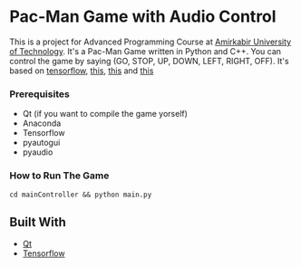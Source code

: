 # Pac-Man Game with Audio Control

This is a project for Advanced Programming Course at [Amirkabir University of Technology](http://aut.ac.ir/aut/).
It's a Pac-Man Game written in Python and C++. You can control the game by saying (GO, STOP, UP, DOWN, LEFT, RIGHT, OFF).
It's based on [tensorflow](https://www.tensorflow.org/tutorials/sequences/audio_recognition), [this](http://www.kiranjose.in/blogs/getting-tensorflow-1-4-on-raspberrypi-3/), [this](https://github.com/Uberi/speech_recognition) and [this](https://github.com/TomAtterton/Pacman-QT-Game)

### Prerequisites

* Qt (if you want to compile the game yorself)
* Anaconda
* Tensorflow
* pyautogui
* pyaudio

### How to Run The Game

```
cd mainController && python main.py
```


## Built With

* [Qt](https://www.qt.io/)
* [Tensorflow](https://www.tensorflow.org/)

